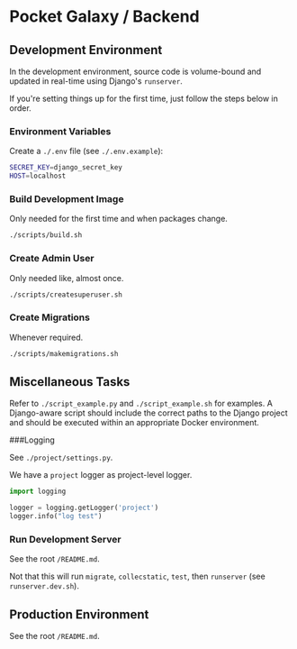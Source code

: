 # Pocket Galaxy / Backend

## Development Environment

In the development environment, source code is volume-bound and updated in real-time using Django's `runserver`.

If you're setting things up for the first time, just follow the steps below in order.

### Environment Variables

Create a `./.env` file (see `./.env.example`):

```bash
SECRET_KEY=django_secret_key
HOST=localhost
```

### Build Development Image

Only needed for the first time and when packages change.

```bash
./scripts/build.sh
```

### Create Admin User

Only needed like, almost once.

```bash
./scripts/createsuperuser.sh
```

### Create Migrations

Whenever required.

```bash
./scripts/makemigrations.sh
```

## Miscellaneous Tasks

Refer to `./script_example.py` and `./script_example.sh` for examples.
A Django-aware script should include the correct paths to the Django project and should be executed within an appropriate Docker environment.

###Logging

See `./project/settings.py`.

We have a `project` logger as project-level logger.

```python
import logging

logger = logging.getLogger('project')
logger.info("log test")
```

### Run Development Server

See the root `/README.md`.

Not that this will run `migrate`, `collecstatic`, `test`, then `runserver` (see `runserver.dev.sh`).

## Production Environment

See the root `/README.md`.
